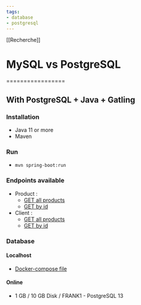 ```yaml
---
tags:
- database
- postgresql
---
```


[[Recherche]]
# MySQL vs PostgreSQL
=================

## With PostgreSQL + Java + Gatling
### Installation
- Java 11 or more
- Maven

### Run
- `mvn spring-boot:run`

### Endpoints available
- Product :
  - [GET all products](http://localhost:8081/products) 
  - [GET by id](http://localhost:8081/products/{id})
- Client :
  - [GET all products](http://localhost:8081/clients)
  - [GET by id](http://localhost:8081/clients/{id})

### Database
#### Localhost
- [Docker-compose file](docker-compose.yml)

#### Online
- 1 GB / 10 GB Disk / FRANK1 - PostgreSQL 13
